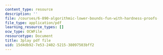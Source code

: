 ```yaml
---
content_type: resource
description: ''
file: /courses/6-890-algorithmic-lower-bounds-fun-with-hardness-proofs-fall-2014/15d4db927e532402521538097503bff2_aDmFyu0Yt7s.pdf
file_type: application/pdf
learning_resource_types: []
ocw_type: OCWFile
resourcetype: Document
title: 3play pdf file
uid: 15d4db92-7e53-2402-5215-38097503bff2
---
```

